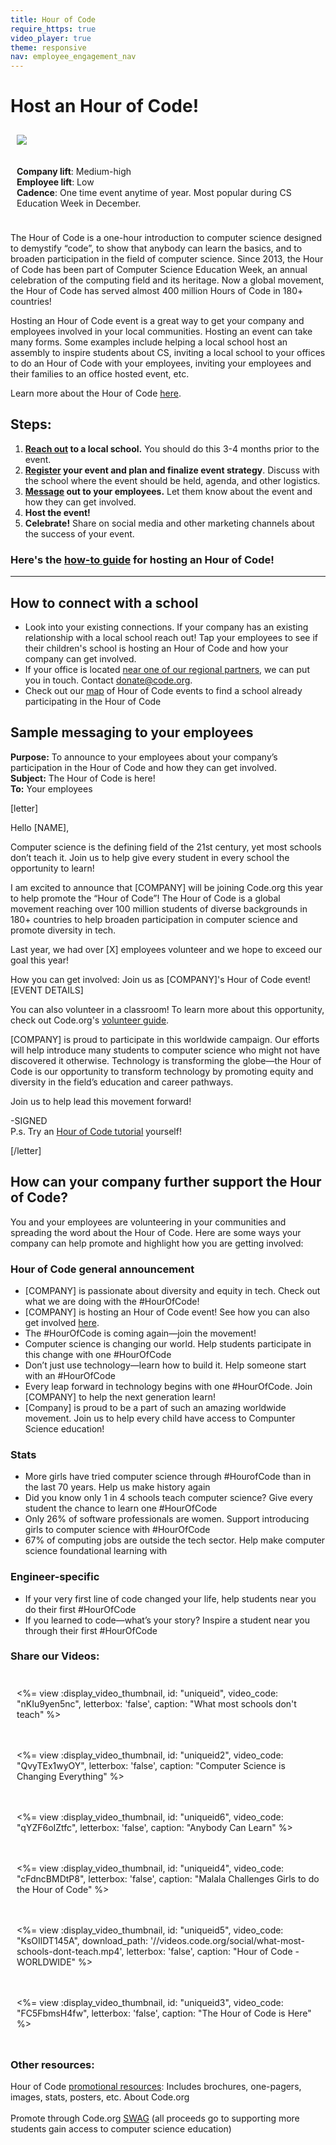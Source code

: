 ```yaml
---
title: Hour of Code
require_https: true
video_player: true
theme: responsive
nav: employee_engagement_nav
---
```


# Host an Hour of Code!

<div class="col-50" style="float:left; padding:10px">

  <img src="/images/employee-engagement/hoc-kids.jpg" style="max-width: 100%">
</div>

<div class="col-50" style="float:left; padding:10px">

  <strong>Company lift</strong>: Medium-high<br>
  <strong>Employee lift</strong>: Low<br>
  <strong>Cadence</strong>: One time event anytime of year. Most popular during CS Education Week in December.
  
</div>
 

<div style="clear: both;"></div>

The Hour of Code is a one-hour introduction to computer science designed to demystify “code”, to show that anybody can learn the basics, and to broaden participation in the field of computer science. Since 2013, the Hour of Code has been part of Computer Science Education Week, an annual celebration of the computing field and its heritage. Now a global movement, the Hour of Code has served almost 400 million Hours of Code in 180+ countries! 

Hosting an Hour of Code event is a great way to get your company and employees involved in your local communities. Hosting an event can take many forms. Some examples include helping a local school host an assembly to inspire students about CS, inviting a local school to your offices to do an Hour of Code with your employees, inviting your employees and their families to an office hosted event, etc.

Learn more about the Hour of Code [here](https://www.hourofcode.com).

## Steps:

1. **[Reach out](#school) to a local school.** You should do this 3-4 months prior to the event.
2. **[Register](https://hourofcode.com) your event and plan and finalize event strategy**. Discuss with the school where the event should be held, agenda, and other logistics.
3. **[Message](#communication) out to your employees.** Let them know about the event and how they can get involved.
4. **Host the event!**
5. **Celebrate!** Share on social media and other marketing channels about the success of your event.

### Here's the **[how-to guide](https://hourofcode.com/how-to)** for hosting an Hour of Code!

_____________________________________________

<a name="school"></a>
## How to connect with a school

- Look into your existing connections. If your company has an existing relationship with a local school reach out! Tap your employees to see if their children's school is hosting an Hour of Code and how your company can get involved.
-  If your office is located [near one of our regional partners](/educate/regional-partner/partners), we can put you in touch. Contact donate@code.org.
-  Check out our [map](https://hourofcode.com/map) of Hour of Code events to find a school already participating in the Hour of Code

<a name="communication"></a>
## Sample messaging to your employees

**Purpose:** To announce to your employees about your company’s participation in the Hour of Code and how they can get involved.<br/>
**Subject:** The Hour of Code is here!<br/>
**To:** Your employees
<br/>

[letter]

Hello [NAME],

Computer science is the defining field of the 21st century, yet most schools don’t teach it. Join us to help give every student in every school the opportunity to learn!

I am excited to announce that [COMPANY] will be joining Code.org this year to help promote the “Hour of Code”! The Hour of Code is a global movement reaching over 100 million students of diverse backgrounds in 180+ countries to help broaden participation in computer science and promote diversity in tech.

Last year, we had over [X] employees volunteer and we hope to exceed our goal this year! 

How you can get involved:
Join us as [COMPANY]'s Hour of Code event! 
[EVENT DETAILS]

You can also volunteer in a classroom! To learn more about this opportunity, check out Code.org's [volunteer guide](https://code.org/volunteer/guide).

[COMPANY] is proud to participate in this worldwide campaign. Our efforts will help introduce many students to computer science who might not have discovered it otherwise. Technology is transforming the globe—the Hour of Code is our opportunity to transform technology by promoting equity and diversity in the field’s education and career pathways.

Join us to help lead this movement forward!

-SIGNED
<br/>
P.s. Try an [Hour of Code tutorial](/learn) yourself!

[/letter]


## How can your company further support the Hour of Code?

You and your employees are volunteering in your communities and spreading the word about the Hour of Code. Here are some ways your company can help promote and highlight how you are getting involved:

### Hour of Code general announcement

- [COMPANY] is passionate about diversity and equity in tech. Check out what we are doing with the #HourOfCode!
- [COMPANY] is hosting an Hour of Code event! See how you can also get involved [here](https://hourofcode.com).
- The #HourOfCode is coming again—join the movement!
- Computer science is changing our world. Help students participate in this change with one #HourOfCode
- Don’t just use technology—learn how to build it. Help someone start with an #HourOfCode
- Every leap forward in technology begins with one #HourOfCode. Join [COMPANY] to help the next generation learn!
- [Company] is proud to be a part of such an amazing worldwide movement. Join us to help every child have access to Compunter Science education!

### Stats

- More girls have tried computer science through #HourofCode than in the last 70 years. Help us make history again
- Did you know only 1 in 4 schools teach computer science? Give every student the chance to learn one #HourOfCode
- Only 26% of software professionals are women. Support introducing girls to computer science with #HourOfCode
- 67% of computing jobs are outside the tech sector. Help make computer science foundational learning with 


### Engineer-specific
<ul>
<li>If your very first line of code changed your life, help students near you do their first #HourOfCode</li>
<li>If you learned to code—what’s your story? Inspire a student near you through their first #HourOfCode</li>
</ul>

### Share our Videos: 

<div class="col-33" style="float:left; padding:10px">

  <%= view :display_video_thumbnail, id: "uniqueid", video_code: "nKIu9yen5nc", letterbox: 'false', caption: "What most schools don't teach" %>
</div>

<div class="col-33" style="float:left; padding:10px">

  <%= view :display_video_thumbnail, id: "uniqueid2", video_code: "QvyTEx1wyOY", letterbox: 'false', caption: "Computer Science is Changing Everything" %>
</div>

<div class="col-33" style="float:left; padding:10px">

  <%= view :display_video_thumbnail, id: "uniqueid6", video_code: "qYZF6oIZtfc", letterbox: 'false', caption: "Anybody Can Learn" %>
</div>

<div style="clear: both;"></div>

<div class="col-33" style="float:left; padding:10px">

  <%= view :display_video_thumbnail, id: "uniqueid4", video_code: "cFdncBMDtP8", letterbox: 'false', caption: "Malala Challenges Girls to do the Hour of Code" %>
</div>

<div class="col-33" style="float:left; padding:10px">

  <%= view :display_video_thumbnail, id: "uniqueid5", video_code: "KsOIlDT145A", download_path: '//videos.code.org/social/what-most-schools-dont-teach.mp4', letterbox: 'false', caption: "Hour of Code - WORLDWIDE" %>
</div>

<div class="col-33" style="float:left; padding:10px">

  <%= view :display_video_thumbnail, id: "uniqueid3", video_code: "FC5FbmsH4fw", letterbox: 'false', caption: "The Hour of Code is Here" %>
</div>

<div style="clear: both;"></div>

### Other resources:
Hour of Code [promotional resources](https://hourofcode.com/promote/resources): Includes brochures, one-pagers, images, stats, posters, etc.
About Code.org<br/><br/>
Promote through Code.org [SWAG](https://store.code.org) (all proceeds go to supporting more students gain access to computer science education)
